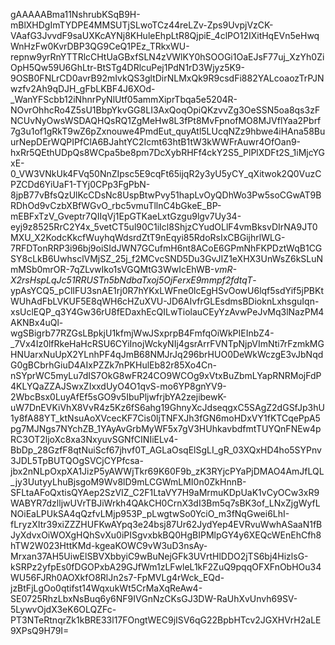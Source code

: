 gAAAAABma11NshrubKSqB9H-mBlXHDgImTYDPE4MMSUTjSLwoTCz44reLZv-Zps9UvpjVzCK-VAafG3JvvdF9saUXKcAYNj8KHuleEhpLtR8QjpiE_4clPO12IXitHqEVn5eHwqWnHzFw0KvrDBP3QG9CeQ1PEz_TRkxWU-repnw9yrRnYTTRlcCHtUaGBxfSLN4zVWlKY0hSOOGi1OaEJsF77uj_XzYh0ZiOpH5Qw59U6GhLtr-BtSTg4DRlcuPej1PdN1rD3Wjyz5K9-9OSB0FNLrCD0avrB92mIvkQS3gltDirNLMxQk9R9csdFi882YALcoaozTrPJNwzfv2Ah9qDJH_gFbLKBF4J6XOd-_WanYFScbb12iNhnrPyNlUtf05ammXiprTbqa5e5204R-NOvrOhhcRo4Z5sU1BbpYkvGG8LI3AxQoqOpiQKzvvZg3OeSSN5oa8qs3zFNCUvNyOwsWSDAQHQsRQ1ZgMeHw8L3fPt8MvFpnofMO8MJVflYaa2Pbrf7g3u1of1gRkT9wZ6pZxnouwe4PmdEut_quyAtl5LUcqNZz9hbwe4iHAna58BuurNepDErWQPIPfClA6BJahtYC2Icmt63htB1tW3kWWFrAuwr4OfOan9-hxRr5QEthUDpQs8WCpa5be8pm7DcXybRHFf4ckY2S5_PlPlXDFt2S_1iMjcYGxE-0_VW3VNkUk4FVq50NnZIpsc5E9cqFt65ijqR2y3yU5yCY_qXitwok2Q0VuzCPZCDd6YiUaF1-TYj0CPp3FgPbN-8jpB77vBfsQzUlKcCDsNc8UspBtwPvy51hapLvOyQDhWo3Pw5soCGwAT9BRDhOd9vCzbXBfWGvO_rbc5vmuTllnC4bGkeE_BP-mEBFxTzV_Gveptr7QIIqVj1EpGTKaeLxtGzgu9lgv7Uy34-eyj9z8525RrC2Y4x_5vetCT5ul90C1iIcl8ShjzCYudOLlF4vmBksvDIrNA9JT0MXU_X2KodcKkcfWuyhqWdsrdZtT9nEqyi85RdoRsIxCBGijhrlWLG-7RFDTonRRP3i96bj9oiSIdJWN7GCufmH6nt8ACoE6GPmNhFKPDztWqB1CGSY8cLkB6UwhsclVMjSZ_25j_f2MCvcSND5Du3GvJIZ1eXHX3UnWsZ6kSLuNmMSb0mrOR-7qZLvwIko1sVGQMtG3WwIcEhWB-_vmR-X2rsHspLqJc51RRUSTn5bNdbaTxoj5OjFerxE9mmpf2fdtqT_-ypAsYCQ5_pClIFU3snAE1rj0R7hYKxLWFne0lcEgHSvOowU6lqf5sdYif5jPBKtWUhAdFbLVKUF5E8qWH6cHZuXVU-JD6AIvfrGLEsdmsBDioknLxhsguIqn-xsUclEQP_q3Y4Gw36rU8fEDaxhEcQILwTiolauCEyYzAvwPeJvMq3lNazPM4AKNBx4uQl-wgSBigrb77RZGsLBpkjU1kfmjWwJSxprpB4FmfqOiWkPIEInbZ4-_7Vx4Iz0lfRkeHaHcRSU6CYiInojWckyNIj4gsrArrFVNTpNjpVImNti7rFzmkMGHNUarxNuUpX2YLnhPF4qJmB68NMJrJq296brHUO0DeWkWczgE3vJbNqdG0gBCbrhGiuD4AIxPZZk7nPKHulEb82r85Xo4Cn-nSYprWC5myLu7dIS7OkG8wFR24CO9WCOg9xVtxBuZbmLYapRNRMojFdP4KLYQaZZAJSwxZIxxdUyO4O1qvS-mo6YP8gnYV9-2WbcBsx0LuyAfEf5sGO9v5IbuPljwfrjbYA2zejibewK-uW7DnEVKiVhX8VvR4z5Kz6fS6ahg19GhnyXcJdseqgxC5SAgZ2dGSfJp3hU1y8fA88YT_ktNsuAoXVcecKF7Cis0ljTNFXJh3fGN6moHDxVY1fKTCqePpA5pg7MJNgs7NYchZB_1YAyAvGrbMyWF5x7gV3HUhkavbdfmtTUYQnFNEw4pRC3OT2ljoXc8xa3NxyuvSGNfCINIiELv4-BbDp_28GzfF8qtNuiScf67jhvf0T_AGLaOsqElSgLI_gR_03XQxHD4ho5SYPnv3JDL5TpBUTQOgSVCjCYPfcsa-jbx2nNLpOxpXA1JizP5yAWWjTkr69K60F9b_zK3RYjcPYaPjDMAO4AmJfLQL_jy3UutyyLhuBjsgoM9Wv8lD9mLCGWmLMI0n0ZkHnnB-SFLtaAFoQxtisQYAep2SzVIZ_C2F1LtaVY7H9aMrmuKDpUaK1vCyOCw3xR9WABYR7dzlljwUVrTBJiWrkh4QAkCH0CrnX3dI3Bm5q7sBK3of_LNxZjgWyfLNOiEaLPUkSA4qQzfvLMjp953P_pLwgtwSo0YciO_m3fNqGwei6LhI-fLryzXItr39xiZZZHUFKwAYpq3e24bsj87Ur62JydYep4EVRvuWwhASaaN1fBJyXdvxOiWOXgHQhSvXu0iPISgvxbkBQ0HgBIPMlpGY4y6XEQcWEnEhCfh8hTW2W023HttKMd-kgeaKOWC9vW3uD3nsAy-Mrxan37AH5UiwElSBVXbbyiC9wBuNejGFk3UVrtHlDDO2jTS6bj4HizlsG-kSRPz2yfpEs0fDGOPxbA29GJfWm1zLFwleL1kF2ZuQ9pqqOFXFnObHOu34WU56FJRh0AOXkfO8RlJn2s7-FpMVLg4rWck_EQd-jzBtFjLgOo0qtifst14WqxukWt5CrMaXqReAw4-SE0725RhzLbxNsBuq6y6NF9IVGnNzCKsGJ3DW-RaUhXvUnvh69SV-5LywvOjdX3eK6OLQZFc-PT3NTeRtnqrZk1kBRE33l17FOngtWEC9jISV6qG22BpbHTcv2JGXHVrH2aLE9XPsQ9H79I=